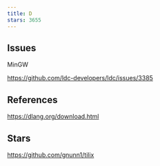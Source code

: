 ```yaml
---
title: D
stars: 3655
---
```


## Issues

MinGW

<https://github.com/ldc-developers/ldc/issues/3385>

## References

<https://dlang.org/download.html>

## Stars

<https://github.com/gnunn1/tilix>

